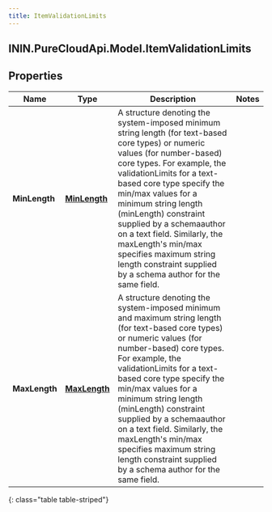 ```yaml
---
title: ItemValidationLimits
---
```

## ININ.PureCloudApi.Model.ItemValidationLimits

## Properties

|Name | Type | Description | Notes|
|------------ | ------------- | ------------- | -------------|
| **MinLength** | [**MinLength**](MinLength.html) | A structure denoting the system-imposed minimum string length (for text-based core types) or numeric values (for number-based) core types.  For example, the validationLimits for a text-based core type specify the min/max values for a minimum string length (minLength) constraint supplied by a schemaauthor on a text field.  Similarly, the maxLength&#39;s min/max specifies maximum string length constraint supplied by a schema author for the same field. | |
| **MaxLength** | [**MaxLength**](MaxLength.html) | A structure denoting the system-imposed minimum and maximum string length (for text-based core types) or numeric values (for number-based) core types.  For example, the validationLimits for a text-based core type specify the min/max values for a minimum string length (minLength) constraint supplied by a schemaauthor on a text field.  Similarly, the maxLength&#39;s min/max specifies maximum string length constraint supplied by a schema author for the same field. | |
{: class="table table-striped"}


